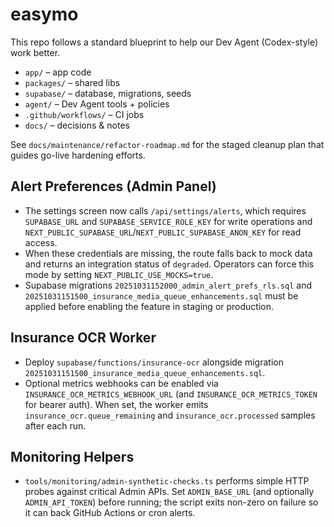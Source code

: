 # easymo

This repo follows a standard blueprint to help our Dev Agent (Codex-style) work
better.

- `app/` – app code
- `packages/` – shared libs
- `supabase/` – database, migrations, seeds
- `agent/` – Dev Agent tools + policies
- `.github/workflows/` – CI jobs
- `docs/` – decisions & notes

See `docs/maintenance/refactor-roadmap.md` for the staged cleanup plan that
guides go-live hardening efforts.

## Alert Preferences (Admin Panel)

- The settings screen now calls `/api/settings/alerts`, which requires
  `SUPABASE_URL` and `SUPABASE_SERVICE_ROLE_KEY` for write operations and
  `NEXT_PUBLIC_SUPABASE_URL`/`NEXT_PUBLIC_SUPABASE_ANON_KEY` for read access.
- When these credentials are missing, the route falls back to mock data and
  returns an integration status of `degraded`. Operators can force this mode by
  setting `NEXT_PUBLIC_USE_MOCKS=true`.
- Supabase migrations `20251031152000_admin_alert_prefs_rls.sql` and
  `20251031151500_insurance_media_queue_enhancements.sql` must be applied before
  enabling the feature in staging or production.

## Insurance OCR Worker

- Deploy `supabase/functions/insurance-ocr` alongside migration
  `20251031151500_insurance_media_queue_enhancements.sql`.
- Optional metrics webhooks can be enabled via
  `INSURANCE_OCR_METRICS_WEBHOOK_URL` (and
  `INSURANCE_OCR_METRICS_TOKEN` for bearer auth). When set, the worker emits
  `insurance_ocr.queue_remaining` and `insurance_ocr.processed` samples after
  each run.

## Monitoring Helpers

- `tools/monitoring/admin-synthetic-checks.ts` performs simple HTTP probes
  against critical Admin APIs. Set `ADMIN_BASE_URL` (and optionally
  `ADMIN_API_TOKEN`) before running; the script exits non-zero on failure so it
  can back GitHub Actions or cron alerts.
